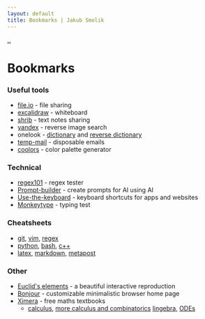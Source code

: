 ```yaml
---
layout: default
title: Bookmarks | Jakub Smolik
---
```


<a href="/">..</a>

# Bookmarks

### Useful tools

- [file.io](https://www.file.io/) - file sharing
- [excalidraw](https://excalidraw.com/) - whiteboard
- [shrib](https://shrib.com/) - text notes sharing
- [yandex](https://yandex.com/images/) - reverse image search
- onelook - [dictionary](https://www.onelook.com/thesaurus/) and [reverse dictionary](https://www.onelook.com/reverse-dictionary)
- [temp-mail](https://temp-mail.org/) - disposable emails
- [coolors](https://coolors.co/generate) - color palette generator

### Technical

- [regex101](https://regex101.com/) - regex tester
- [Prompt-builder](https://gist.githubusercontent.com/patrickstorm/90dd56cc4f0cf8327429641a8481a9c2/raw/b2a140970b87a250d67e5d80c13735ad52fccb99/txt) - create prompts for AI using AI
- [Use-the-keyboard](https://usethekeyboard.com/) - keyboard shortcuts for apps and websites
- [Monkeytype](https://monkeytype.com/) - typing test

### Cheatsheets

- [git](https://mj.ucw.cz/papers/git.pdf), [vim](https://vim.rtorr.com/), [regex](https://www.rexegg.com/regex-quickstart.html)
- [python](https://gto76.github.io/python-cheatsheet/), [bash](https://devhints.io/bash), [c++](https://quickref.me/cpp)
- [latex](https://wch.github.io/latexsheet/latexsheet-a4.pdf), [markdown](https://www.markdownguide.org/cheat-sheet/), [metapost](http://www.tlhiv.org/MetaPost/examples/examples.html)

### Other

- [Euclid's elements](https://www.c82.net/euclid/en) - a beautiful interactive reproduction
- [Bonjour](https://online.bonjourr.fr/) - customizable minimalistic browser home page
- [Ximera](https://ximera.osu.edu/) - free maths textbooks
  - [calculus](https://ximera.osu.edu/mooculus), [more calculus and combinatorics](https://ximera.osu.edu/math) [lingebra](https://ximera.osu.edu/linearalgebra/textbook), [ODEs](https://ximera.osu.edu/ode/main)
